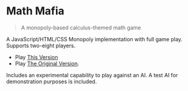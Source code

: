 # Math Mafia

> A monopoly-based calculus-themed math game

A JavaScript/HTML/CSS Monopoly implementation with full game play. Supports two-eight players.

 - Play [This Version](https://monopoly.dev00ps.com)
 - Play [The Original Version](http://www.intrepidcoder.com/projects/monopoly/).

Includes an experimental capability to play against an AI. A test AI for demonstration purposes is included.